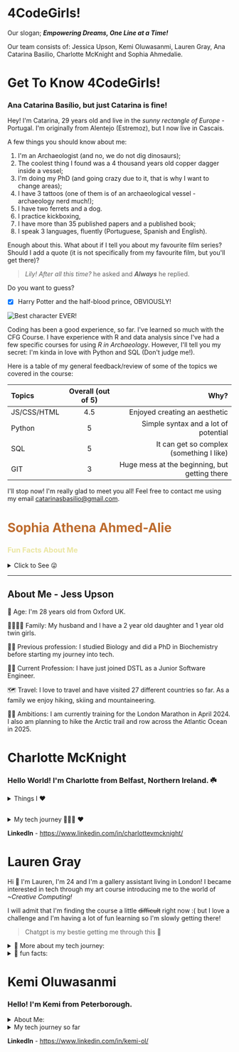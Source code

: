 # 4CodeGirls! 

Our slogan;  ***Empowering Dreams, One Line at a Time!*** 

Our team consists of: Jessica Upson, Kemi Oluwasanmi, Lauren Gray, Ana Catarina Basilio, Charlotte McKnight and Sophia Ahmedalie.


# Get To Know 4CodeGirls! 

### Ana Catarina Basílio, but just **Catarina** is fine! 

Hey! I'm Catarina, 29 years old and live in the *sunny rectangle of Europe* - Portugal. I'm originally from Alentejo (Estremoz), but I now live in Cascais. 

A few things you should know about me: 
1. I'm an Archaeologist (and no, we do not dig dinosaurs);
2. The coolest thing I found was a 4 thousand years old copper dagger inside a vessel;  
3. I'm doing my PhD (and going crazy due to it, that is why I want to change areas); 
4. I have 3 tattoos (one of them is of an archaeological vessel - archaeology nerd much!); 
5. I have two ferrets and a dog. 
6. I practice kickboxing, 
7. I have more than 35 published papers and a published book; 
7. I speak 3 languages, fluently (Portuguese, Spanish and English). 

Enough about this. What about if I tell you about my favourite film series? Should I add a quote (it is not specifically from my favourite film, but you'll get there)? 

 >*Lily! After all this time?* he asked and ***Always*** he replied.  

Do you want to guess? 

- [x] Harry Potter and the half-blood prince, OBVIOUSLY! 


![Best character EVER! ](https://media.tenor.com/E21WGbBbFaEAAAAC/always-severus-snape.gif)


Coding has been a good experience, so far. I've learned so much with the CFG Course. I have experience with R and data analysis since I've had a few specific courses for using *R in Archaeology*. However, I'll tell you my secret: I'm kinda in love with Python and SQL (Don't judge me!). 

Here is a table of my general feedback/review of some of the topics we covered in the course: 

| Topics     | Overall (out of 5)| Why?     |
| :---       |    :----:   |          ---: |
| JS/CSS/HTML      |  4.5      | Enjoyed creating an aesthetic  |
| Python   | 5        | Simple syntax and a lot of potential     |
| SQL  | 5        | It can get so complex (something I like)     |
| GIT | 3       | Huge mess at the beginning, but getting there    |


I'll stop now! I'm really glad to meet you all! Feel free to contact me using my email <catarinasbasilio@gmail.com>. 


<h1 style="color: #bd6b2d;">Sophia Athena Ahmed-Alie</h1>

<h3 style="color: #ebe6a2;">Fun Facts About Me</h3>

<details> <summary>Click to See 😜 </summary> 

🎂 Age & Origin: I'm 30 years old and proudly hail from NYC.

🌍 Travel Bug: So far, I've journeyed to 7 countries. Next year, I'm setting my sights on exploring more of southern Europe.

💼 Professional Path: My diverse career has spanned healthcare, hospitality, and property management. Now, I'm diving into the tech world.

👨‍👩‍👦 Family Ties: I come from a big family with 3 siblings and 8 delightful nieces and nephews. My relatives are scattered across 6 of the 7 continents.

🍳 Culinary Skills: I'm a talented home chef and baker, always ready to whip up something delicious.

🎵 Musical Pursuits: Currently, I'm a budding upright bass and violin player. My ambition is to also master the piano. I love all genres of music and try to attend a concert every month.
>🎵[My favorite song](https://www.youtube.com/watch?v=wpR-OKoAtmQ) 🎵

🚗 Driving Ambition: Believe it or not, I've never learned to drive. But, it's high on my to-do list!

💻 Tech Exploration: I'm navigating my first tech course and I'm thrilled with my progress and experience so far.


</details>

<hr>

## About Me - Jess Upson

🎂 Age: I'm 28 years old from Oxford UK.

👨‍👩‍👧‍👧 Family: My husband and I have a 2 year old daughter and 1 year old twin girls.

👩‍🔬 Previous profession: I studied Biology and did a PhD in Biochemistry before starting my journey into tech.

👩‍💻 Current Profession: I have just joined DSTL as a Junior Software Engineer.

🗺️ Travel: I love to travel and have visited 27 different countries so far. As a family we enjoy hiking, skiing and mountaineering.

🏃‍♀️ Ambitions: I am currently training for the London Marathon in April 2024. I also am planning to hike the Arctic trail and row across the Atlantic Ocean in 2025.


# **Charlotte McKnight**

### Hello World! I'm Charlotte from Belfast, Northern Ireland. ☘️

 <details> <summary> Things I ❤️ </summary>

- Street photography and taking enviromental portraits.
- Travelling,  I've visited 23 countries 🤯 sometimes I solo travel, as long I have my camera with me I'm happy to explore by myself. 
- Learning languages. I spent the last two years living in France, and my French has really improved. Now I'm interested in learning Portuguese, maybe @Ana-Catarina-Basilio can help me! 😋
- Skateboarding 🛹 I was previously a part of two girl skate organisations in Paris.
- Running 🏃🏾‍♀️ Now I'm back in Belfast I'm a member of a social running club. 
- Animals! I am a proud aunt to a cocker spaniel pup! 🐶

</details>

## 

<details> <summary> My tech journey 👩🏾‍💻 ❤️ </summary>

I started self studying python on Udemy in June 2023 whilst I was ending my teaching year. I quickly completed 4 CFG MOOCs and got accepted onto the CFG Degree! I am loving the journey so far, it's great to be a part of such a supportive and motivating community. I am learning much more than I would've if I only learnt alone.

### My tech checklist
- [x] Get onto the CFG Degree.
- [x] Foundational understanding of Python, JavaScript and SQL.
- [x] Complete various personal projects showcasing coding skills.
- [ ] Delve deeper into UX design.
- [ ] Create a website portfolio with links to projects.
- [ ] Graduate from the CFG Degree.
- [ ] Find my first entry level job in tech.

</details>

__LinkedIn__ - https://www.linkedin.com/in/charlottevmcknight/


# Lauren Gray

Hi 👋  I'm Lauren, I'm 24 and I'm a gallery assistant living in London!
I became interested in tech through my art course introducing me to the world of _~Creative Computing!_ 

I will admit that I'm finding the course a little ~~difficult~~ right now :( but I love a challenge and I'm having a lot of fun learning so I'm slowly getting there!
> Chatgpt is my bestie getting me through this 🤖
>

<details> <summary> 👾 More about my tech journey: </summary>

I studied Fine Art at university and during my degree, I taught myself to use Unity, web development and physical computing to create mini-games, virtual environments and websites to host my artwork! <sup>  ... In other words, my journey began by piecing together fragments of code to bring my ideas to life! </sup>

I wanted to find ways to use _technology_ to make my work more fun and interactive...

![gif](https://media4.giphy.com/media/CTX0ivSQbI78A/giphy.gif?cid=ecf05e47igvjgp1npbe752y9gxq782kvfolskm5kw0nyfdez&ep=v1_gifs_search&rid=giphy.gif&ct=g)

I made it my mission to understand the code that I was working with and fell in love with it! ♥ ♥ ♥

After graduating and taking one of CFG's Kickstarter courses, I decided to venture down this path further and now I'm here and absolutely loving it! Even if it is a little challenging at times :octocat:

</details>


<details> <summary> 🤠 fun facts: </summary>

  
- ⚖️  I'm a Libra! and although I'm a massive science nerd, I absolutely love learning about astrology!
- 🧶 One of my favourite hobbies is knitting! and after my creative computing intro, I managed to merge the two interests together with [my art practice!](https://www.artsthread.com/profile/lauren-gray) My latest piece is featured in an upcoming collection curated by Google Arts and Culture! :)
- 🎼 I **love** music! I've been playing the flute since I was 7 and was part of my local theatre's show orchestra and my borough's youth orchestra before I moved to London! Here's my [current favourite song!](https://www.youtube.com/watch?v=VArOUfVOjqI)
- 🦸🏻‍♀️ I'm a Marvel fan! My top films & series are Wandavision, Thor: Ragnarok, and Doctor Strange and my favourite character is the Scarlet Witch!
- 💻 My favourite parts of the course so far have been learning about APIs, databases and working with SQL!
  
</details>


# **Kemi Oluwasanmi**

### Hello! I'm Kemi from Peterborough.

 <details> <summary> About Me:</summary>

- I have worked as a pharmacist in the NHS for 7 years but always felt that I wanted to learn something new.
- I enjoy travelling but havent done much of it since after covid
- I have an active 3 year old that keeps me on my toes
- I love watching reality shows - love is blind, married at first sight , too hot to handle 🤭 
-I run a small business where I sell sustainable feeding products
- I am also a big Marvel Fan. I usually go to the cinema to watch released marvel movies on premier nights.
  
</details>


<details> <summary> My tech journey so far  </summary>

I wanted coding to bring my creativity to life, so I completed an online front-end developer course. I then started building small projects and responsive landing pages but remained curious about how the backend works. I found out about CFG, its mission and vision, and decided to enroll in CFG's Introduction to JavaScript classes. I enjoyed the teaching style - it was interactive and in real-time - so I decided to apply for the degree. So far, I have enjoyed all the lectures, and I now understand the use of Python for back-end development. At the end of the degree, I will be joining my sponsored company as a junior full-stack developer.

</details>

__LinkedIn__ - https://www.linkedin.com/in/kemi-ol/

